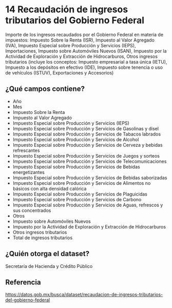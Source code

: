 # 14 Recaudación de ingresos tributarios del Gobierno Federal
Importe de los ingresos recaudados por el Gobierno Federal en materia de impuestos: Impuesto Sobre la Renta (ISR), Impuesto al Valor Agregado (IVA), Impuesto Especial sobre Producción y Servicios (IEPS), Importaciones, Impuesto sobre Automóviles Nuevos (ISAN), Impuesto por la Actividad de Exploración y Extracción de Hidrocarburos, Otros ingresos tributarios (incluye los conceptos: Impuesto empresarial a tasa única (IETU), Impuesto a los depósitos en efectivo (IDE), Impuesto sobre tenencia o uso de vehículos (ISTUV), Exportaciones y Accesorios)

## ¿Qué campos contiene?
+ Año
+ Mes
+ Impuesto Sobre la Renta
+ Impuesto al Valor Agregado
+ Impuesto Especial sobre Producción y Servicios (IEPS)
+ Impuesto Especial sobre Producción y Servicios de Gasolinas y disel
+ Impuesto Especial sobre Producción y Servicios de Tabacos labrados
+ Impuesto Especial sobre Producción y Servicios de Alcohol
+ Impuesto Especial sobre Producción y Servicios de Cerveza y bebidas refrescantes
+ Impuesto Especial sobre Producción y Servicios de Juegos y sorteos
+ Impuesto Especial sobre Producción y Servicios de Telecomunicaciones
+ Impuesto Especial sobre Producción y Servicios de Bebidas energetizantes
+ Impuesto Especial sobre Producción y Servicios de Bebidas saborizadas
+ Impuesto Especial sobre Producción y Servicios de Alimentos no básicos con alta densidad calórica
+ Impuesto Especial sobre Producción y Servicios de Plaguicidas
+ Impuesto Especial sobre Producción y Servicios de Carbono
+ Impuesto Especial sobre Producción y Servicios de Aguas, refrescos y sus concentrados
+ Otros
+ Impuesto sobre Automóviles Nuevos
+ Impuesto por la Actividad de Exploración y Extracción de Hidrocarburos
+ Otros ingresos tributarios
+ Total de ingresos tributarios

## ¿Quién otorga el dataset?
Secretaría de Hacienda y Crédito Público

## Referencia 
https://datos.gob.mx/busca/dataset/recaudacion-de-ingresos-tributarios-del-gobierno-federal